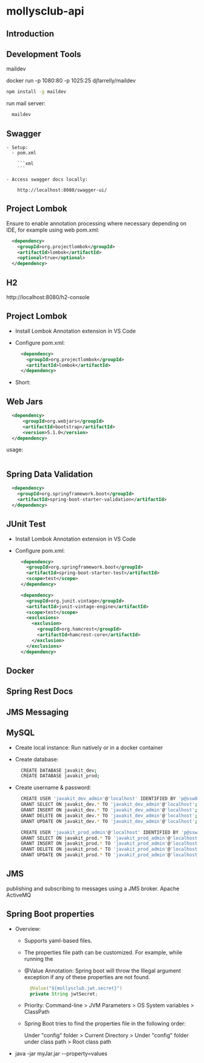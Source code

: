 # mollysclub-api

## Introduction

## Development Tools

maildev

docker run -p 1080:80 -p 1025:25 djfarrelly/maildev

```bash
npm install -g maildev
```

run mail server:

```bash
  maildev
```

## Swagger

    - Setup:
      - pom.xml

        ```xml
        ```

    - Access swagger docs locally:

        http://localhost:8080/swagger-ui/

## Project Lombok

Ensure to enable annotation processing where necessary depending on IDE, for example using web
pom.xml:

```xml
  <dependency>
    <groupId>org.projectlombok</groupId>
    <artifactId>lombok</artifactId>
    <optional>true</optional>
  </dependency>
```

## H2

http://localhost:8080/h2-console

## Project Lombok

- Install Lombok Annotation extension in VS Code
- Configure pom.xml:

  ```xml
    <dependency>
      <groupId>org.projectlombok</groupId>
      <artifactId>lombok</artifactId>
    </dependency>
  ```

- Short:

## Web Jars

```xml
  <dependency>
      <groupId>org.webjars</groupId>
      <artifactId>bootstrap</artifactId>
      <version>5.1.0</version>
  </dependency>
```

usage:

```html

```

## Spring Data Validation

```xml
  <dependency>
    <groupId>org.springframework.boot</groupId>
    <artifactId>spring-boot-starter-validation</artifactId>
  </dependency>
```

## JUnit Test

- Install Lombok Annotation extension in VS Code
- Configure pom.xml:

  ```xml
    <dependency>
      <groupId>org.springframework.boot</groupId>
      <artifactId>spring-boot-starter-test</artifactId>
      <scope>test</scope>
    </dependency>

    <dependency>
      <groupId>org.junit.vintage</groupId>
      <artifactId>junit-vintage-engine</artifactId>
      <scope>test</scope>
      <exclusions>
        <exclusion>
          <groupId>org.hamcrest</groupId>
          <artifactId>hamcrest-core</artifactId>
        </exclusion>
      </exclusions>
    </dependency>
  ```

## Docker

## Spring Rest Docs

## JMS Messaging

## MySQL

- Create local instance: Run natively or in a docker container
- Create database:

  ```bash
    CREATE DATABASE javakit_dev;
    CREATE DATABASE javakit_prod;
  ```

- Create username & password:

  ```bash
    CREATE USER 'javakit_dev_admin'@'localhost' IDENTIFIED BY 'p@ssw0rd';
    GRANT SELECT ON javakit_dev.* TO 'javakit_dev_admin'@'localhost';
    GRANT INSERT ON javakit_dev.* TO 'javakit_dev_admin'@'localhost';
    GRANT DELETE ON javakit_dev.* TO 'javakit_dev_admin'@'localhost';
    GRANT UPDATE ON javakit_dev.* TO 'javakit_dev_admin'@'localhost';

    CREATE USER 'javakit_prod_admin'@'localhost' IDENTIFIED BY 'p@ssw0rd';
    GRANT SELECT ON javakit_prod.* TO 'javakit_prod_admin'@'localhost';
    GRANT INSERT ON javakit_prod.* TO 'javakit_prod_admin'@'localhost';
    GRANT DELETE ON javakit_prod.* TO 'javakit_prod_admin'@'localhost';
    GRANT UPDATE ON javakit_prod.* TO 'javakit_prod_admin'@'localhost';
  ```

## JMS

publishing and subscribing to messages using a JMS broker.
Apache ActiveMQ

## Spring Boot properties

- Overview:

  - Supports yaml-based files.
  - The properties file path can be customized. For example, while running the
  - @Value Annotation: Spring boot will throw the Illegal argument exception if any of these properties are not found.

    ```java
      @Value("${mollysclub.jwt.secret}")
      private String jwtSecret;
    ```

  - Priority:
    Command-line > JVM Parameters > OS System variables > ClassPath

  - Spring Boot tries to find the properties file in the following order:

    Under "config" folder > Current Directory > Under "config" folder under class path > Root class path

- java -jar myJar.jar --property=values
